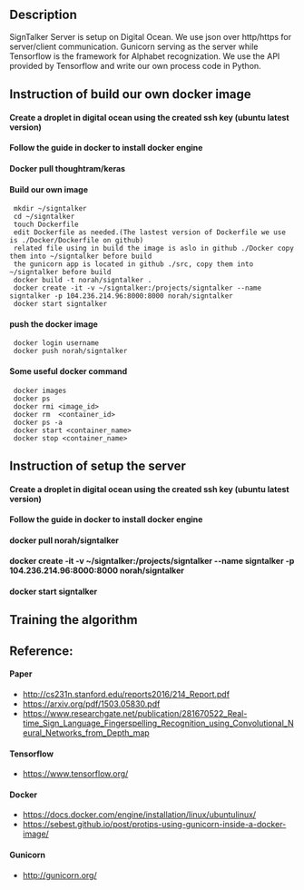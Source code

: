 ## Description
SignTalker Server is setup on Digital Ocean.
We use json over http/https for server/client communication.
Gunicorn serving as the server while Tensorflow is the framework for Alphabet recognization.
We use the API provided by Tensorflow and write our own process code in Python.


## Instruction of build our own docker image
#### Create a droplet in digital ocean using the created ssh key (ubuntu latest version)
#### Follow the guide in docker to install docker engine
#### Docker pull thoughtram/keras
#### Build our own image
     mkdir ~/signtalker
	 cd ~/signtalker
	 touch Dockerfile
	 edit Dockerfile as needed.(The lastest version of Dockerfile we use is ./Docker/Dockerfile on github)
	 related file using in build the image is aslo in github ./Docker copy them into ~/signtalker before build
	 the gunicorn app is located in github ./src, copy them into ~/signtalker before build
     docker build -t norah/signtalker .
	 docker create -it -v ~/signtalker:/projects/signtalker --name signtalker -p 104.236.214.96:8000:8000 norah/signtalker
	 docker start signtalker
	 
#### push the docker image
     docker login username
	 docker push norah/signtalker
	
#### Some useful docker command
     docker images
	 docker ps
	 docker rmi <image_id>
	 docker rm  <container_id>
	 docker ps -a
	 docker start <container_name>
	 docker stop <container_name>
	


## Instruction of setup the server
#### Create a droplet in digital ocean using the created ssh key (ubuntu latest version)
#### Follow the guide in docker to install docker engine

#### docker pull norah/signtalker

#### docker create -it -v ~/signtalker:/projects/signtalker --name signtalker -p 104.236.214.96:8000:8000 norah/signtalker

#### docker start signtalker


## Training the algorithm 


## Reference:
#### Paper
- http://cs231n.stanford.edu/reports2016/214_Report.pdf
- https://arxiv.org/pdf/1503.05830.pdf
- https://www.researchgate.net/publication/281670522_Real-time_Sign_Language_Fingerspelling_Recognition_using_Convolutional_Neural_Networks_from_Depth_map


#### Tensorflow
- https://www.tensorflow.org/

#### Docker
- https://docs.docker.com/engine/installation/linux/ubuntulinux/
- https://sebest.github.io/post/protips-using-gunicorn-inside-a-docker-image/

#### Gunicorn
- http://gunicorn.org/

  